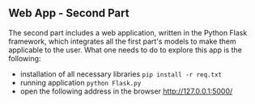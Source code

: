 ## Web App - Second Part
The second part includes a web application, written in the Python Flask framework, which integrates all the first part's models to make them applicable to the user. 
What one needs to do to explore this app is the following:
* installation of all necessary libraries
```pip install -r req.txt``` 
* running application 
```python Flask.py```
* open the following address in the browser 
http://127.0.0.1:5000/
